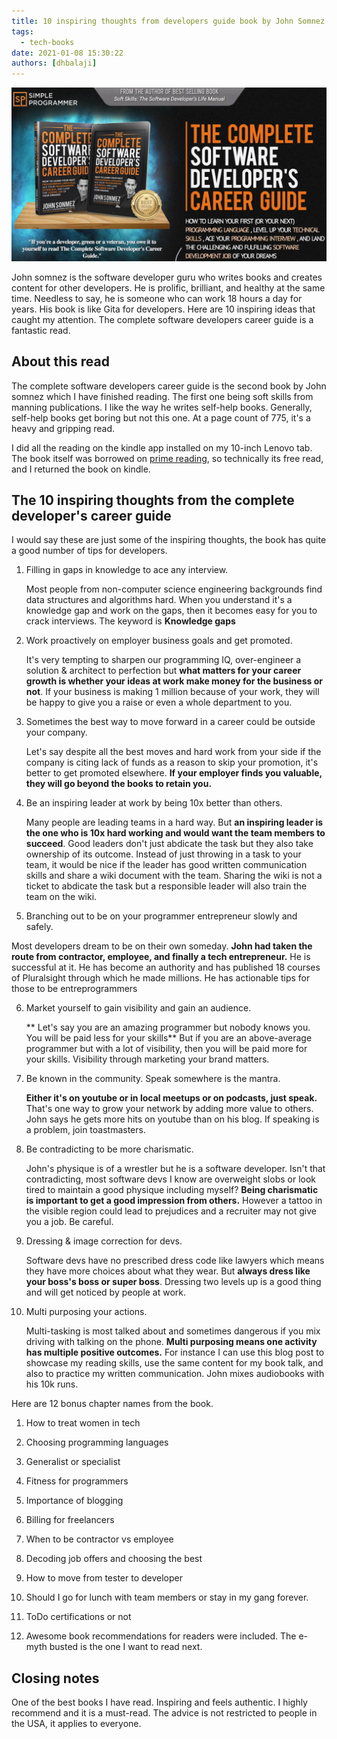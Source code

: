 ```yaml
---
title: 10 inspiring thoughts from developers guide book by John Somnez
tags:
  - tech-books
date: 2021-01-08 15:30:22
authors: [dhbalaji]
---
```


![book praise](./assets/developer-career-guide.webp)

John somnez is the software developer guru who writes books and creates content for other developers. He is prolific, brilliant, and healthy at the same time. Needless to say, he is someone who can work 18 hours a day for years. His book is like Gita for developers. Here are 10 inspiring ideas that caught my attention. The complete software developers career guide is a fantastic read.

<!-- truncate -->
 
## About this read

The complete software developers career guide is the second book by John somnez which I have finished reading. The first one being soft skills from manning publications. I like the way he writes self-help books. Generally, self-help books get boring but not this one. At a page count of 775, it's a heavy and gripping read.

I did all the reading on the kindle app installed on my 10-inch Lenovo tab. The book itself was borrowed on [prime reading](https://dhbalaji.dev/2020/10/26/lifestyle/A-developers-review-of-Amazon-Prime-Reading-what-works-what-doesn-t/), so technically its free read, and I returned the book on kindle.

## The 10 inspiring thoughts from the complete developer's career guide

I would say these are just some of the inspiring thoughts, the book has quite a good number of tips for developers.

1. Filling in gaps in knowledge to ace any interview. 

    Most people from non-computer science engineering backgrounds find data structures and algorithms hard. When you understand it's a knowledge gap and work on the gaps, then it becomes easy for you to crack interviews. The keyword is **Knowledge gaps**

2. Work proactively on employer business goals and get promoted.
 
    It's very tempting to sharpen our programming IQ, over-engineer a solution & architect to perfection but **what matters for your career growth is whether your ideas at work make money for the business or not**. If your business is making 1 million because of your work, they will be happy to give you a raise or even a whole department to you.

3. Sometimes the best way to move forward in a career could be outside your company. 

    Let's say despite all the best moves and hard work from your side if the company is citing lack of funds as a reason to skip your promotion, it's better to get promoted elsewhere. **If your employer finds you valuable, they will go beyond the books to retain you.**

4. Be an inspiring leader at work by being 10x better than others.
 
    Many people are leading teams in a hard way. But **an inspiring leader is the one who is 10x hard working and would want the team members to succeed**. Good leaders don't just abdicate the task but they also take ownership of its outcome. Instead of just throwing in a task to your team, it would be nice if the leader has good written communication skills and share a wiki document with the team. Sharing the wiki is not a ticket to abdicate the task but a responsible leader will also train the team on the wiki.

5. Branching out to be on your programmer entrepreneur slowly and safely.
 
 Most developers dream to be on their own someday. **John had taken the route from contractor, employee, and finally a tech entrepreneur.** He is successful at it. He has become an authority and has published 18 courses of Pluralsight through which he made millions. He has actionable tips for those to be entreprogrammers

6. Market yourself to gain visibility and gain an audience. 

    ** Let's say you are an amazing programmer but nobody knows you. You will be paid less for your skills** But if you are an above-average programmer but with a lot of visibility, then you will be paid more for your skills. Visibility through marketing your brand matters.

7. Be known in the community. Speak somewhere is the mantra.
 
    **Either it's on youtube or in local meetups or on podcasts, just speak.** That's one way to grow your network by adding more value to others. John says he gets more hits on youtube than on his blog. If speaking is a problem, join toastmasters.

8. Be contradicting to be more charismatic. 

    John's physique is of a wrestler but he is a software developer. Isn't that contradicting, most software devs I know are overweight slobs or look tired to maintain a good physique including myself? **Being charismatic is important to get a good impression from others.** However a tattoo in the visible region could lead to prejudices and a recruiter may not give you a job. Be careful.

9. Dressing & image correction for devs. 

    Software devs have no prescribed dress code like lawyers which means they have more choices about what they wear. But **always dress like your boss's boss or super boss**. Dressing two levels up is a good thing and will get noticed by people at work.

10. Multi purposing your actions. 

    Multi-tasking is most talked about and sometimes dangerous if you mix driving with talking on the phone. **Multi purposing means one activity has multiple positive outcomes.** For instance I can use this blog post to showcase my reading skills, use the same content for my book talk, and also to practice my written communication. John mixes audiobooks with his 10k runs.

Here are 12 bonus chapter names from the book.

1. How to treat women in tech

2. Choosing programming languages

3. Generalist or specialist

4. Fitness for programmers

5. Importance of blogging

6. Billing for freelancers

7. When to be contractor vs employee

8. Decoding job offers and choosing the best

9. How to move from tester to developer

10. Should I go for lunch with team members or stay in my gang forever.

11. ToDo certifications or not

12. Awesome book recommendations for readers were included. The e-myth busted is the one I want to read next.

## Closing notes

One of the best books I have read. Inspiring and feels authentic. I highly recommend and it is a must-read. The advice is not restricted to people in the USA, it applies to everyone.

